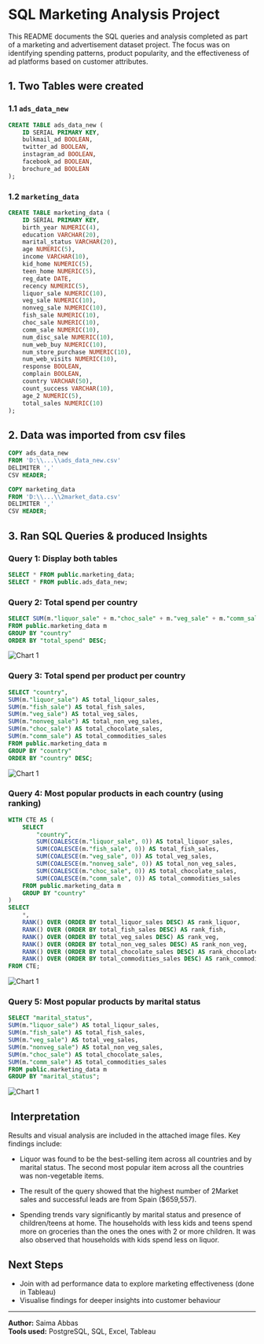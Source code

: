 # SQL Marketing Analysis Project

This README documents the SQL queries and analysis completed as part of a marketing and advertisement dataset project. The focus was on identifying spending patterns, product popularity, and the effectiveness of ad platforms based on customer attributes.

## 1. Two Tables were created

### 1.1 `ads_data_new`

```sql
CREATE TABLE ads_data_new (
    ID SERIAL PRIMARY KEY,
    bulkmail_ad BOOLEAN,
    twitter_ad BOOLEAN,
    instagram_ad BOOLEAN,
    facebook_ad BOOLEAN,
    brochure_ad BOOLEAN
);
```

### 1.2 `marketing_data`

```sql
CREATE TABLE marketing_data (
    ID SERIAL PRIMARY KEY,
    birth_year NUMERIC(4),
    education VARCHAR(20),
    marital_status VARCHAR(20),
    age NUMERIC(5),
    income VARCHAR(10),
    kid_home NUMERIC(5),
    teen_home NUMERIC(5),
    reg_date DATE,
    recency NUMERIC(5),
    liquor_sale NUMERIC(10),
    veg_sale NUMERIC(10),
    nonveg_sale NUMERIC(10),
    fish_sale NUMERIC(10),
    choc_sale NUMERIC(10),
    comm_sale NUMERIC(10),
    num_disc_sale NUMERIC(10),
    num_web_buy NUMERIC(10),
    num_store_purchase NUMERIC(10),
    num_web_visits NUMERIC(10),
    response BOOLEAN,
    complain BOOLEAN,
    country VARCHAR(50),
    count_success VARCHAR(10),
    age_2 NUMERIC(5),
    total_sales NUMERIC(10)
);
```

## 2. Data was imported from csv files

```sql
COPY ads_data_new
FROM 'D:\\...\\ads_data_new.csv'
DELIMITER ','
CSV HEADER;

COPY marketing_data
FROM 'D:\\...\\2market_data.csv'
DELIMITER ','
CSV HEADER;
```

## 3. Ran SQL Queries & produced Insights

### Query 1: Display both tables

```sql
SELECT * FROM public.marketing_data;
SELECT * FROM public.ads_data_new;
```

### Query 2: Total spend per country

```sql
SELECT SUM(m."liquor_sale" + m."choc_sale" + m."veg_sale" + m."comm_sale" + m."nonveg_sale" + m."fish_sale") AS "total_spend", "country"
FROM public.marketing_data m
GROUP BY "country"
ORDER BY "total_spend" DESC;
```
![Chart 1](https://github.com/abbass97/2Market-SQL-Queries/blob/main/total_spend_per_country.png)

### Query 3: Total spend per product per country

```sql
SELECT "country",
SUM(m."liquor_sale") AS total_liqour_sales,
SUM(m."fish_sale") AS total_fish_sales,
SUM(m."veg_sale") AS total_veg_sales,
SUM(m."nonveg_sale") AS total_non_veg_sales,
SUM(m."choc_sale") AS total_chocolate_sales,
SUM(m."comm_sale") AS total_commodities_sales
FROM public.marketing_data m
GROUP BY "country"
ORDER BY "country" DESC;
```
![Chart 1](https://github.com/abbass97/2Market-SQL-Queries/blob/main/total_spend_pp_country.png)

### Query 4: Most popular products in each country (using ranking)

```sql
WITH CTE AS (
    SELECT
        "country",
        SUM(COALESCE(m."liquor_sale", 0)) AS total_liquor_sales,
        SUM(COALESCE(m."fish_sale", 0)) AS total_fish_sales,
        SUM(COALESCE(m."veg_sale", 0)) AS total_veg_sales,
        SUM(COALESCE(m."nonveg_sale", 0)) AS total_non_veg_sales,
        SUM(COALESCE(m."choc_sale", 0)) AS total_chocolate_sales,
        SUM(COALESCE(m."comm_sale", 0)) AS total_commodities_sales
    FROM public.marketing_data m
    GROUP BY "country"
)
SELECT
    *,
    RANK() OVER (ORDER BY total_liquor_sales DESC) AS rank_liquor,
    RANK() OVER (ORDER BY total_fish_sales DESC) AS rank_fish,
    RANK() OVER (ORDER BY total_veg_sales DESC) AS rank_veg,
    RANK() OVER (ORDER BY total_non_veg_sales DESC) AS rank_non_veg,
    RANK() OVER (ORDER BY total_chocolate_sales DESC) AS rank_chocolate,
    RANK() OVER (ORDER BY total_commodities_sales DESC) AS rank_commodities
FROM CTE;
```
![Chart 1](https://github.com/abbass97/2Market-SQL-Queries/blob/main/popular_product_country.png)


### Query 5: Most popular products by marital status

```sql
SELECT "marital_status",
SUM(m."liquor_sale") AS total_liqour_sales,
SUM(m."fish_sale") AS total_fish_sales,
SUM(m."veg_sale") AS total_veg_sales,
SUM(m."nonveg_sale") AS total_non_veg_sales,
SUM(m."choc_sale") AS total_chocolate_sales,
SUM(m."comm_sale") AS total_commodities_sales
FROM public.marketing_data m
GROUP BY "marital_status";
```
![Chart 1](https://github.com/abbass97/2Market-SQL-Queries/blob/main/popular_product_marital_status.png)

##  Interpretation

Results and visual analysis are included in the attached image files. Key findings include:

- Liquor was found to be the best-selling item across all countries and by marital status. The second most popular item across all the countries was non-vegetable items.

- The result of the query showed that the highest number of 2Market sales and successful leads are from Spain (\$659,557).&#x20;

- Spending trends vary significantly by marital status and presence of children/teens at home. The households with less kids and teens spend more on groceries than the ones the ones with 2 or more children. It was also observed that households with kids spend less on liquor.





## Next Steps

- Join with ad performance data to explore marketing effectiveness (done in Tableau)
- Visualise findings for deeper insights into customer behaviour

---

**Author:** Saima Abbas\
**Tools used:** PostgreSQL, SQL, Excel, Tableau

